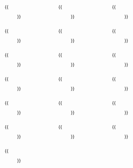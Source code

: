 <div style="height: 50px"></div>




<div class="gallery-container not-prose">
    <div class="gallery-item">{{<figure src="images/Cognito_poster.jpg" width="1024px" height="724px">}}</div>
    <div class="gallery-item">{{<figure src="images/Plaid_poster.jpg"  width="1024px" height="724px">}}</div>
    <div class="gallery-item">{{<figure src="images/Transferwise_poster.jpg"  width="1024px" height="724px">}}</div>
    <div class="gallery-item">{{<figure src="images/PhilipsHue3_poster.jpg"  width="1024px" height="724px">}}</div>
    <div class="gallery-item">{{<figure src="images/PhilipsHue2_poster.jpg"  width="1024px" height="724px">}}</div>
    <div class="gallery-item">{{<figure src="images/RemgeldFacturatie_poster.jpg"  width="1024px" height="724px">}}</div>
    <div class="gallery-item">{{<figure src="images/Demeyere_poster.jpg"  width="1024px" height="724px">}}</div>
    <div class="gallery-item">{{<figure src="images/Brickeffect_poster.jpg"  width="1024px" height="724px">}}</div>
    <div class="gallery-item">{{<figure src="images/Nieuwsblad_poster.jpg"  width="1024px" height="724px">}}</div>
    <div class="gallery-item">{{<figure src="images/LandscapeVideoCamera_poster.jpg"  width="1024px" height="724px">}}</div>
    <div class="gallery-item">{{<figure src="images/SaecoAvanti_poster.jpg"  width="1024px" height="724px">}}</div>
    <div class="gallery-item">{{<figure src="images/HuePos_poster.jpg"  width="1024px" height="724px">}}</div>
    <div class="gallery-item">{{<figure src="images/SmartAir_poster.jpg"  width="1024px" height="724px">}}</div>
    <div class="gallery-item">{{<figure src="images/eventapp_poster.jpg"  width="1024px" height="724px">}}</div>
    <div class="gallery-item">{{<figure src="images/Tomorrowland_poster.jpg"  width="1024px" height="724px">}}</div>
    <div class="gallery-item">{{<figure src="images/Eurosprinters_poster.jpg"  width="1024px" height="724px">}}</div>
    <div class="gallery-item">{{<figure src="images/AirStudio_poster.jpg"  width="1024px" height="724px">}}</div>
    <div class="gallery-item">{{<figure src="images/WiFileTransfer_poster.jpg"  width="1024px" height="724px">}}</div>
    <div class="gallery-item">{{<figure src="images/Videodagboek_onepager.jpg"  width="1024px" height="724px">}}</div>
</div>

<style>
  /* Gallery Grid */
  .gallery-container {
    display: grid;
    grid-template-columns: 1fr;
    gap: 15px;
    max-width: 1000px;
    margin: 0 auto;
  }

  .gallery-item img {
    width: 100%;
    height: auto;
    object-fit: cover;
    border-radius: 5px;
    box-shadow: 0 4px 8px rgba(0, 0, 0, 0.1);
    cursor: pointer;
    transition: transform 0.3s ease;
    margin: 0px;
  }

  .gallery-item img:hover {
    transform: scale(1.05);
  }

  @media (min-width: 600px) {
    .gallery-container {
      grid-template-columns: repeat(2, 1fr);
    }
  }

  @media (min-width: 800px) {
    .gallery-container {
      grid-template-columns: repeat(3, 1fr);
    }
  }
</style>
